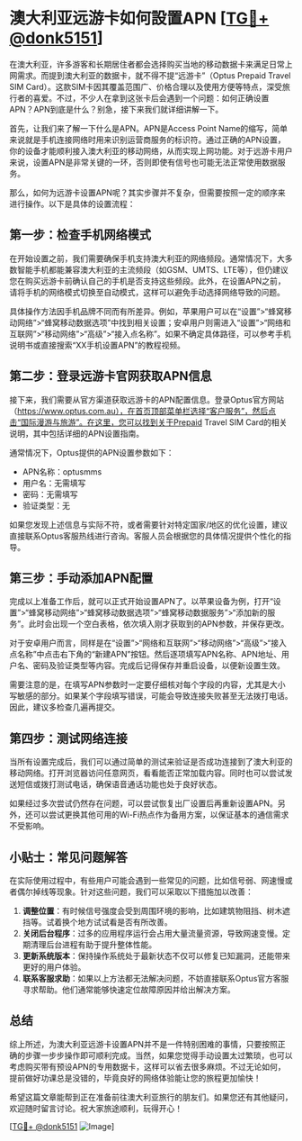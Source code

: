 # 澳大利亚远游卡如何設置APN [[TG💪+ @donk5151](https://t.me/s/donk5151)]

在澳大利亚，许多游客和长期居住者都会选择购买当地的移动数据卡来满足日常上网需求。而提到澳大利亚的数据卡，就不得不提“远游卡”（Optus Prepaid Travel SIM Card）。这款SIM卡因其覆盖范围广、价格合理以及使用方便等特点，深受旅行者的喜爱。不过，不少人在拿到这张卡后会遇到一个问题：如何正确设置APN？APN到底是什么？别急，接下来我们就详细讲解一下。

首先，让我们来了解一下什么是APN。APN是Access Point Name的缩写，简单来说就是手机连接网络时用来识别运营商服务的标识符。通过正确的APN设置，你的设备才能顺利接入澳大利亚的移动网络，从而实现上网功能。对于远游卡用户来说，设置APN是非常关键的一环，否则即使有信号也可能无法正常使用数据服务。

那么，如何为远游卡设置APN呢？其实步骤并不复杂，但需要按照一定的顺序来进行操作。以下是具体的设置流程：

## 第一步：检查手机网络模式

在开始设置之前，我们需要确保手机支持澳大利亚的网络频段。通常情况下，大多数智能手机都能兼容澳大利亚的主流频段（如GSM、UMTS、LTE等），但仍建议您在购买远游卡前确认自己的手机是否支持这些频段。此外，在设置APN之前，请将手机的网络模式切换至自动模式，这样可以避免手动选择网络导致的问题。

具体操作方法因手机品牌不同而有所差异。例如，苹果用户可以在“设置”>“蜂窝移动网络”>“蜂窝移动数据选项”中找到相关设置；安卓用户则需进入“设置”>“网络和互联网”>“移动网络”>“高级”>“接入点名称”。如果不确定具体路径，可以参考手机说明书或直接搜索“XX手机设置APN”的教程视频。

## 第二步：登录远游卡官网获取APN信息

接下来，我们需要从官方渠道获取远游卡的APN配置信息。登录Optus官方网站（https://www.optus.com.au），在首页顶部菜单栏选择“客户服务”，然后点击“国际漫游与旅游”。在这里，您可以找到关于Prepaid Travel SIM Card的相关说明，其中包括详细的APN设置指南。

通常情况下，Optus提供的APN设置参数如下：
- APN名称：optusmms
- 用户名：无需填写
- 密码：无需填写
- 验证类型：无

如果您发现上述信息与实际不符，或者需要针对特定国家/地区的优化设置，建议直接联系Optus客服热线进行咨询。客服人员会根据您的具体情况提供个性化的指导。

## 第三步：手动添加APN配置

完成以上准备工作后，就可以正式开始设置APN了。以苹果设备为例，打开“设置”>“蜂窝移动网络”>“蜂窝移动数据选项”>“蜂窝移动数据服务”>“添加新的服务”。此时会出现一个空白表格，依次填入刚才获取到的APN参数，并保存更改。

对于安卓用户而言，同样是在“设置”>“网络和互联网”>“移动网络”>“高级”>“接入点名称”中点击右下角的“新建APN”按钮。然后逐项填写APN名称、APN地址、用户名、密码及验证类型等内容。完成后记得保存并重启设备，以便新设置生效。

需要注意的是，在填写APN参数时一定要仔细核对每个字段的内容，尤其是大小写敏感的部分。如果某个字段填写错误，可能会导致连接失败甚至无法拨打电话。因此，建议多检查几遍再提交。

## 第四步：测试网络连接

当所有设置完成后，我们可以通过简单的测试来验证是否成功连接到了澳大利亚的移动网络。打开浏览器访问任意网页，看看能否正常加载内容。同时也可以尝试发送短信或拨打测试电话，确保语音通话功能也处于良好状态。

如果经过多次尝试仍然存在问题，可以尝试恢复出厂设置后再重新设置APN。另外，还可以尝试更换其他可用的Wi-Fi热点作为备用方案，以保证基本的通信需求不受影响。

## 小贴士：常见问题解答

在实际使用过程中，有些用户可能会遇到一些常见的问题，比如信号弱、网速慢或者偶尔掉线等现象。针对这些问题，我们可以采取以下措施加以改善：

1. **调整位置**：有时候信号强度会受到周围环境的影响，比如建筑物阻挡、树木遮挡等。试着换个地方试试看是否有所改善。
2. **关闭后台程序**：过多的应用程序运行会占用大量流量资源，导致网速变慢。定期清理后台进程有助于提升整体性能。
3. **更新系统版本**：保持操作系统处于最新状态不仅可以修复已知漏洞，还能带来更好的用户体验。
4. **联系客服求助**：如果以上方法都无法解决问题，不妨直接联系Optus官方客服寻求帮助。他们通常能够快速定位故障原因并给出解决方案。

## 总结

综上所述，为澳大利亚远游卡设置APN并不是一件特别困难的事情，只要按照正确的步骤一步步操作即可顺利完成。当然，如果您觉得手动设置太过繁琐，也可以考虑购买带有预设APN的专用数据卡，这样可以省去很多麻烦。不过无论如何，提前做好功课总是没错的，毕竟良好的网络体验能让您的旅程更加愉快！

希望这篇文章能帮到正在准备前往澳大利亚旅行的朋友们。如果您还有其他疑问，欢迎随时留言讨论。祝大家旅途顺利，玩得开心！

[[TG💪+ @donk5151](https://t.me/s/donk5151) ![Image](https://i.postimg.cc/rwNCRYN7/Snipaste-2025-04-30-17-27-05.png)]